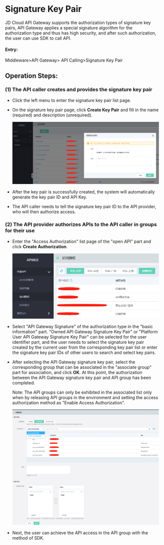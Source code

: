 # Signature Key Pair

JD Cloud API Gateway supports the authorization types of signature key pairs, API Gateway applies a special signature algorithm for the authorization type and thus has high security, and after such authorization, the user can use SDK to call API.

#### Entry:

Middleware>API Gateway> API Calling>Signature Key Pair


## Operation Steps:
### (1) The API caller creates and provides the signature key pair 

- Click the left menu to enter the signature key pair list page.
- On the signature key pair page, click **Create Key Pair** and fill in the name (required) and description (unrequired).

  ![访问授权](../../../../../image/Internet-Middleware/API-Gateway/Auth-sigkey-1.png)
  
- After the key pair is successfully created, the system will automatically generate the key pair ID and API Key.
- The API caller needs to tell the signature key pair ID to the API provider, who will then authorize access.

### (2) 	 The API provider authorizes APIs to the API caller in groups for their use

- Enter the "Access Authorization" list page of the "open API" part and click **Create Authorization**.

  ![访问授权](../../../../../image/Internet-Middleware/API-Gateway/Auth-sigkey-2.png)
  
- Select "API Gateway Signature" of the authorization type in the "basic information" part. "Owned API Gateway Signature Key Pair" or "Platform User API Gateway Signature Key Pair" can be selected for the user identifier part, and the user needs to select the signature key pair created by the current user from the corresponding key pair list or enter the signature key pair IDs of other users to search and select key pairs.
- After selecting the API Gateway signature key pair, select the corresponding group that can be associated in the "associate group" part for association, and click **OK**. At this point, the authorization between the API Gateway signature key pair and API group has been completed.

  Note: The API groups can only be exhibited in the associated list only when by releasing API groups in the environment and setting the access authorization method as "Enable Access Authorization".

  ![访问授权](../../../../../image/Internet-Middleware/API-Gateway/Auth-sigkey-3.png)
  
- Next, the user can achieve the API access in the API group with the method of SDK.
